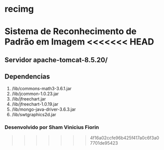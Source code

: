 # recimg
Sistema de Reconhecimento de Padrão em Imagem
<<<<<<< HEAD
=======

## Servidor apache-tomcat-8.5.20/

## Dependencias

  1. /lib/commons-math3-3.6.1.jar
  2. /lib/jcommon-1.0.23.jar
  3. /lib/jfreechart.jar
  4. /lib/jfreechart-1.0.19.jar
  5. /lib/mongo-java-driver-3.6.3.jar
  6. /lib/swtgraphics2d.jar

### Desenvolvido por Sham Vinicius Fiorin
>>>>>>> 4f16a02ccfe96b425f417a0c6f3a07701de95423
